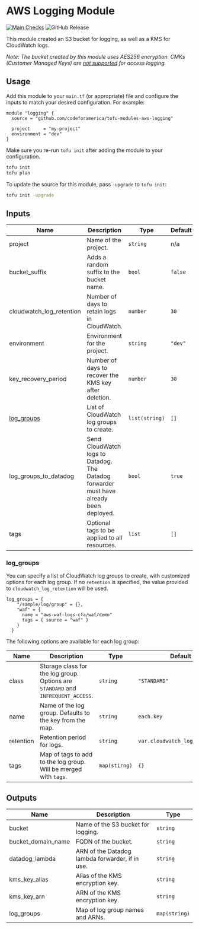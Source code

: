 # AWS Logging Module

[![Main Checks](https://github.com/codeforamerica/tofu-modules-aws-logging/actions/workflows/main.yaml/badge.svg)](https://github.com/codeforamerica/tofu-modules-aws-logging/actions/workflows/main.yaml) ![GitHub Release](https://img.shields.io/github/v/release/codeforamerica/tofu-modules-aws-logging?logo=github&label=Latest%20Release)

This module created an S3 bucket for logging, as well as a KMS for CloudWatch
logs.

_Note: The bucket created by this module uses AES256 encryption. CMKs (Customer
Managed Keys) are [not supported] for access logging._

## Usage

Add this module to your `main.tf` (or appropriate) file and configure the inputs
to match your desired configuration. For example:

```hcl
module "logging" {
  source = "github.com/codeforamerica/tofu-modules-aws-logging"

  project     = "my-project"
  environment = "dev"
}
```

Make sure you re-run `tofu init` after adding the module to your configuration.

```bash
tofu init
tofu plan
```

To update the source for this module, pass `-upgrade` to `tofu init`:

```bash
tofu init -upgrade
```

## Inputs

| Name                     | Description                                                                             | Type           | Default | Required |
|--------------------------|-----------------------------------------------------------------------------------------|----------------|---------|----------|
| project                  | Name of the project.                                                                    | `string`       | n/a     | yes      |
| bucket_suffix            | Adds a random suffix to the bucket name.                                                | `bool`         | `false` | no       |
| cloudwatch_log_retention | Number of days to retain logs in CloudWatch.                                            | `number`       | `30`    | no       |
| environment              | Environment for the project.                                                            | `string`       | `"dev"` | no       |
| key_recovery_period      | Number of days to recover the KMS key after deletion.                                   | `number`       | `30`    | no       |
| [log_groups]             | List of CloudWatch log groups to create.                                                | `list(string)` | `[]`    | no       |
| log_groups_to_datadog    | Send CloudWatch logs to Datadog. The Datadog forwarder must have already been deployed. | `bool`         | `true`  | no       |
| tags                     | Optional tags to be applied to all resources.                                           | `list`         | `[]`    | no       |

### log_groups

You can specify a list of CloudWatch log groups to create, with customized
options for each log group. If no `retention` is specified, the value provided
to `cloudwatch_log_retention` will be used.

```hcl
log_groups = {
    "/sample/log/group" = {},
    "waf" = {
      name = "aws-waf-logs-cfa/waf/demo"
      tags = { source = "waf" }
    }
  }
```

The following options are available for each log group:

| Name      | Description                                                                      | Type          | Default                        | Required |
|-----------|----------------------------------------------------------------------------------|---------------|--------------------------------|----------|
| class     | Storage class for the log group. Options are `STANDARD` and `INFREQUENT_ACCESS`. | `string`      | `"STANDARD"`                   | no       |
| name      | Name of the log group. Defaults to the key from the map.                         | `string`      | `each.key`                     | no       |
| retention | Retention period for logs.                                                       | `string`      | `var.cloudwatch_log_retention` | no       |
| tags      | Map of tags to add to the log group. Will be merged with `tags`.                 | `map(stirng)` | `{}`                           | no       |

## Outputs

| Name               | Description                                     | Type          |
|--------------------|-------------------------------------------------|---------------|
| bucket             | Name of the S3 bucket for logging.              | `string`      |
| bucket_domain_name | FQDN of the bucket.                             | `string`      |
| datadog_lambda     | ARN of the Datadog lambda forwarder, if in use. | `string`      |
| kms_key_alias      | Alias of the KMS encryption key.                | `string`      |
| kms_key_arn        | ARN of the KMS encryption key.                  | `string`      |
| log_groups         | Map of log group names and ARNs.                | `map(string)` |

[log_groups]: #log_groups
[not supported]: https://repost.aws/knowledge-center/s3-server-access-log-not-delivered
